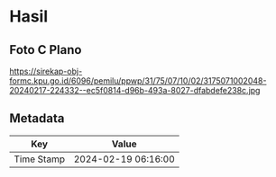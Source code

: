 # Hasil

## Foto C Plano

https://sirekap-obj-formc.kpu.go.id/6096/pemilu/ppwp/31/75/07/10/02/3175071002048-20240217-224332--ec5f0814-d96b-493a-8027-dfabdefe238c.jpg


## Metadata

| Key        | Value               |
| ---------- | ------------------- |
| Time Stamp | 2024-02-19 06:16:00 |



